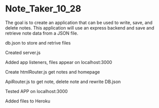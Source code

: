 # Note_Taker_10_28

The goal is to create an application that can be used to write, save, and delete notes. This application will use an express backend and save and retrieve note data from a JSON file.

db.json to store and retrive files

Created server.js

Added app listeners, files appear on localhost:3000 

Create htmlRouter.js  get notes and homepage

ApiRouter.js to get note, delete note and rewrite DB.json

Tested APP on localhost:3000

Added files to Heroku